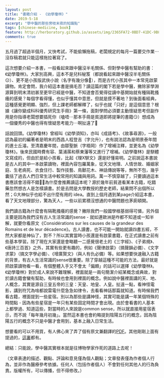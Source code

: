 ```yaml
---
layout: post
title: "書籍介紹 - 《幼學瓊林》"
date: 2019-5-18
excerpt: "學中醫的那些旁枝末夜的知識點"
tags: [chinese-medicine, book]
feature: http://herboratory.github.io/assets/img/2365FA72-0BD7-41DC-9B8A-6E66C1225B84.jpeg
comments: true
---
```


五月過了超過半個月，又快考試，不能偷懶拖稿，老闆規定的每月一篇要交作業⋯沒存稿君就只能這樣拖拉著寫了。

這次想要介紹一本書，一般看起來跟中醫沒半毛關係、但對學中醫有幫助的書：《幼學瓊林》。大家別高興，這本不是兒科秘笈（都說看起來跟中醫沒半毛關係😑）、更不是小孩版武俠小說（名字有幾分像🤣），而是古代小孩其中一本常見啟蒙讀物。肯定會問，我介紹這本書是搞毛否？讀這篇的閣下若是學中醫，撇除家學淵源算到明末清初甚至更早已經是中醫，不知道會否覺得從讀中基開始就有種隔靴搔癢的感覺？每個字看得懂，也似乎懂其中意思，但就是摸不著地？到後面看經典，這種感覺更明顯、強烈，但上課老師都解釋了，似乎也就「只好」是這個意思？根據《讓你變成科科優秀研究生手冊》第一條，面對學問必須要主動懷疑思考但副作用是你指導老闆想要插死你（嗑唔⋯那本手冊是貧道即將提筆的書籍😏）想成為一個優秀的中醫也得有懷疑思考能力⋯啊扯遠了🤣

話說回頭。《幼學瓊林》曾經叫《幼學須知》，亦叫《成語考》、《故事尋源》，一般認為最初的編著者是明末的西昌人程登吉（字允升），也有說法認為是明景泰年間的進士丘濬。至清嘉慶年間，由鄒聖脈（字梧岡）作了增補注釋，並更名為《幼學瓊林》。後來民國時費有容、葉浦蓀和蔡東藩等又進行了增補。《幼學瓊林》是駢體文寫成的，但由於是給小孩看，比起《理X駢文》還是好懂易明。之前說這本書說是古人的其中一本啟蒙讀物，裡面內容包羅萬象，從天文地理、人情世故、婚姻家庭、生老病死、衣食住行、製作技藝、鳥獸花木、神話傳說等等，無所不包，幾乎囊括了過去人們日常生活中較常用的知識與用詞。萬一不慎穿越了，只要讀過這本書應該會活得不錯🤔😏為什麼會推薦讀這本呢？源於幾年前貧道看某本古籍，吃錯藥忽然想古人是怎樣讀書。於是去問是大學教授的歷史老師，結果問不出個所以然；G大神似乎也給不出什麼有用的 idea。直到上個月遇到某page介紹這本書，看了天文地理部分，驚為天人，一些以前累積沒想通的中醫問題也茅廁頓開。

我們讀古籍為什麼會有隔靴搔癢的感覺？撇除我們一般國學根基弱得可憐，另外個主要是因為我們沒有古人生活常識的sense - 就如連歐洲是咋都不知道或一知半解，就要你看原文《Considérations sur les causes de la grandeur des Romains et de leur décadence》。古人讀書，也不可能一開始就讀四書五經，不然大家都是神仙了，對不？所以其實當時小孩還是有啟蒙書籍，在正式讀書之前有些基本學習。除了現在大家還是會略聽一二感覺很老土的《三字經》、《子弟規》、《唐詩三百首》之外，其實有些更有趣的，例如《聲律啟蒙》（搞聲韻必備）、《文字求蒙》（搞文字學必備）、《增廣賢文》（與人有仇必備）等。如果想要快速融入古籍的背景，有古人生活常識的sense很重要。除了穿越這種不可能的方法，最好就是把啟蒙讀物看一看，有個整體入手又不會太「偏頗」的話可以選擇《幼學瓊林》。《幼學瓊林》對於成人來說不難理解，裡面就是一兩句簡潔介紹某概念或典故，對於讀古籍會蠻有幫助，有時候也會用到裡面的概念。例如說中醫裡面講的天、地、人概念，其實是源自三皇五帝的三皇：天皇、地皇、人皇。扯遠一點，看神怪電影，講到符咒為啥都說雷電什麼急急如律令，去看看神話那篇就知道。有時候我們看古籍，裡面提到一些星宿。別以為那些是講神怪，其實可能是講一年某個特殊的時間點 - 因為有些星宿是一年只有某些固定時間才會出現。由於會看書的人基本上都學過、知道這些，對當時的人來說是common sense，所以就直接用星宿表示，而不說「每年幾月初幾」。當然這本書也會約略提到陰陽五行的概念，因為陰陽五行的概念不只是中醫才會用到，基本上融入日常生活。

想要看的可以不用買，有人佛心來了弄了個有原文兼翻譯的[PDF](http://ourartnet.com/傳統教育叢書/幼學瓊林.pdf)。其他剛剛上面有提過的，[這裏](http://ourartnet.com)都有。

總結：只能說，學中醫其實根本就是往博物學家作死的道路上去呢！

（文章表達的描述、觀點、評論和意見僅為個人觀點；文章發表僅為作者個人行為，並非作為醫療參考依據。任何人（包括作者個人）不會對任何其他人的行為負責。版權所有，可以傳播，但不得修改。）
